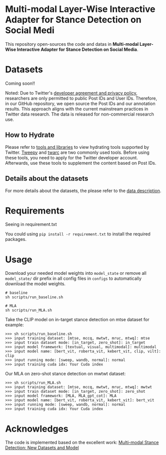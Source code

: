 # Multi-modal Layer-Wise Interactive Adapter for Stance Detection on Social Medi

This repository open-sources the code and datas in **Multi-modal Layer-Wise Interactive Adapter for Stance Detection on Social Media**.



# Datasets
Coming soon!!

Noted: Due to Twitter's [developer agreement and privacy policy](https://developer.x.com/en/more/developer-terms/agreement-and-policy), researchers are only permitted to public Post IDs and User IDs. Therefore, in our GitHub repository, we open source the Post IDs and our annotation results. This approach aligns with the current mainstream practices in Twitter data research. The data is released for non-commercial research use.

## How to Hydrate

Please refer to [tools and libraries](https://developer.x.com/en/docs/twitter-api/tools-and-libraries/v2) to view hydrating tools supported by Twitter. [Tweepy](https://github.com/tweepy/tweepy) and [twarc](https://twarc-project.readthedocs.io/en/latest/twarc2_en_us/) are two commonly used tools. Before using these tools, you need to apply for the Twitter developer account. Afterwards, use these tools to supplement the content based on Post IDs.

## Details about the datasets

For more details about the datasets, the please refer to the [data description](./dataset/Multi-Modal-Stance-Detection/README.md).

# Requirements

Seeing in requirement.txt

You could using `pip install -r requirement.txt` to install the required packages.

# Usage

Download your needed model weights into `model_state` or remove all `model_state/` dir prefix in all config files in `configs` to automatically download the model weights.

```
# baseline
sh scripts/run_baseline.sh

# MLA
sh scripts/run_MLA.sh
```

Take the CLIP model on in-target stance detection on mtse dataset for example:

```
>>> sh scripts/run_baseline.sh
>>> input training dataset: [mtse, mccq, mwtwt, mruc, mtwq]: mtse
>>> input train dataset mode: [in_target, zero_shot]: in_target
>>> input model framework: [textual, visual, multimodal]: multimodal
>>> input model name: [bert_vit, roberta_vit, kebert_vit, clip, vilt]: clip
>>> input running mode: [sweep, wandb, normal]: normal
>>> input training cuda idx: Your Cuda index
```

Our MLA on zero-shot stance detection on mwtwt dataset:

```
>>> sh scripts/run_MLA.sh
>>> input training dataset: [mtse, mccq, mwtwt, mruc, mtwq]: mwtwt
>>> input train dataset mode: [in_target, zero_shot]: zero_shot
>>> input model framework: [MLA, MLA_gpt_cot]: MLA
>>> input model name: [bert_vit, roberta_vit, kebert_vit]: bert_vit
>>> input running mode: [sweep, wandb, normal]: normal
>>> input training cuda idx: Your Cuda index
```

# Acknowledges
The code is implemented based on the excellent work: [Multi-modal Stance Detection: New Datasets and Model](https://github.com/Leon-Francis/Multi-Modal-Stance-Detection)

